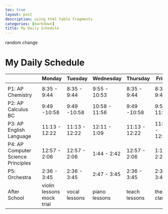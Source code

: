 ```yaml
---
toc: true
layout: post
description: using html table fragments
categories: [markdown]
title: My Daily Schedule
---
```


random change

# My Daily Schedule

|                                    |   | Monday                    | Tuesday       | Wednesday     | Thursday      | Friday         | Saturday      | Sunday |
|------------------------------------|---|---------------------------|---------------|---------------|---------------|----------------|---------------|--------|
|                                    |   |                           |               |               |               |                |               |        |
| P1: AP Chemistry                   |   |        8:35 - 9:44        |  8:35 - 9:44  |  9:55 - 10:53 |  8:35 - 9:44  | 8:35 - 9:49    | -             | -      |
| P2: AP Calculus BC                 |   |        9:49 -10:58        |  9:49 -10:58  | 10:58 - 11:56 |  9:49 -10:58  | 9:54 - 11:08   | -             | -      |
| P3: AP English Language            |   |       11:13 - 12:22       | 11:13 - 12:22 | 12:11 - 1:09  | 11:13 - 12:22 | 11:23 - 12:37  | -             | -      |
| P4: AP Computer Science Principles |   | 12:57 - 2:06              | 12:57 - 2:06  | 1:44 - 2:42   | 12:57 - 2:06  | 1:12 - 2:26    | -             | -      |
| P5: Orchestra                      |   | 2:36 - 3:45               | 2:36 - 3:45   | 2:47 - 3:45   | 2:36 - 3:45   | 2:31 - 3:45    |               |        |
| After School                       |   | violin lessons mock trial | vocal lessons | piano lessons | teach lessons | theory classes | teach lessons |        |
